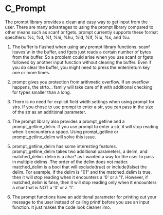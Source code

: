 # C_Prompt
The prompt library provides a clean and easy way
to get input from the user. There are many advantages
to using the prompt library compared to other means such as
scanf or fgets. prompt currently supports these format specifiers:
%c, %d, %f, %hi, %hu, %ld, %lf, %lu, %s, and %u.

1. The buffer is flushed when using any prompt library functions.
scanf leaves \n in the buffer, and fgets just reads a certain number
of bytes from the buffer. So a problem could arise when
you use scanf or fgets followed by another input function
without clearing the buffer. Even if you do clear the buffer,
you might need to press the enter/return key one or more times.

2. prompt gives you protection from arithmetic overflow. If an
overflow happens, the strto... family will take care of it with
additional checking for types smaller than a long.

3. There is no need for explicit field width settings when using
prompt for strs. If you chose to use prompt to enter a str,
you can pass in the size of the str as an additional parameter.

4. The prompt library also provides a prompt_getline
and a prompt_getline_delim. If you use prompt to enter a str,
it will stop reading when it encounters a space. Using prompt_getline
or prompt_getline_delim will solve this issue.

5. prompt_getline_delim has some interesting features.
prompt_getline_delim takes two additional parameters,
a delim, and matched_delim. delim is a char* as
I wanted a way for the user to pass in multiple delims. The order of
the delim does not matter. matched_delim is a bool that will
exclude(true) or include(false) the delim.
For example, if the delim is "01" and the matched_delim is true,
then it will stop reading when it encounters a '0' or a '1'.
However, if matched_delim is false, then it will stop reading
only when it encounters a char that is NOT a '0' or a '1'.

6. The prompt functions have an additional parameter for
printing out your message to the user instead of calling printf
before you use an input function. It just makes
the code look cleaner imo.
